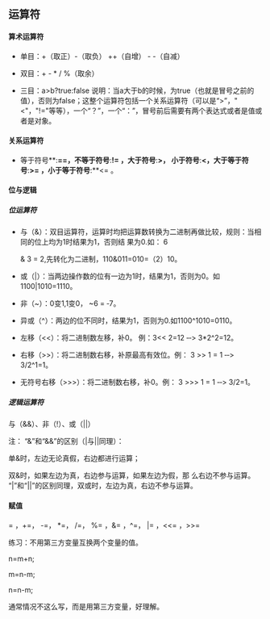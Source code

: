 ## 运算符

#### 算术运算符

* 单目：+（取正）-（取负） ++（自增） - -（自减）

* 双目：+ - \* / %（取余）

* 三目：a&gt;b?true:false 说明：当a大于b的时候，为true（也就是冒号之前的值），否则为false；这整个运算符包括一个关系运算符（可以是“&gt;”，"&lt;"，"!="等等），一个“？”，一个“：”，冒号前后需要有两个表达式或者是值或者是对象。

#### 关系运算符

* 等于符号**:**==，不等于符号**:**!= ，大于符号**:**&gt;， 小于符号**:**&lt;，大于等于符号**:**&gt;= ，小于等于符号**:**&lt;= 。

#### 位与逻辑

##### 位运算符

* 与（&）：双目运算符，运算时均把运算数转换为二进制再做比较，规则：当相同的位上均为1时结果为1，否则结 果为0.如： 6

  & 3 = 2,先转化为二进制，110&011=010=（2）10。

* 或（\|）：当两边操作数的位有一边为1时，结果为1，否则为0。如1100\|1010=1110。

* 非（~）：0变1,1变0， ~6 = ‐7。

* 异或（^）：两边的位不同时，结果为1，否则为0.如1100^1010=0110。

* 左移（&lt;&lt;）：将二进制数左移，补0。 例：3&lt;&lt; 2=12 ‐‐&gt; 3\*2^2=12。

* 右移（&gt;&gt;）：将二进制数右移，补原最高有效位。例： 3 &gt;&gt; 1 = 1  ‐‐&gt; 3/2^1=1。

* 无符号右移（&gt;&gt;&gt;）：将二进制数右移，补0。例： 3 &gt;&gt;&gt; 1 = 1 ‐‐&gt; 3/2=1。

##### 逻辑运算符

与（&&）、非（!）、或（\|\|）

注： “&”和“&&”的区别（\|与\|\|同理）：

单&时，左边无论真假，右边都进行运算；

双&时，如果左边为真，右边参与运算，如果左边为假，那 么右边不参与运算。 “\|”和“\|\|”的区别同理，双或时，左边为真，右边不参与运算。

#### 赋值

= ，+=， -=， \*=， /=， %= ，&= ，^=， \|= ，&lt;&lt;= ，&gt;&gt;=

练习：不用第三方变量互换两个变量的值。

n=m+n;

m=n-m;

n=n-m;

通常情况不这么写，而是用第三方变量，好理解。

